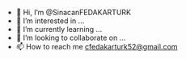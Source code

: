 - 👋 Hi, I’m @SinacanFEDAKARTURK
- 👀 I’m interested in ...
- 🌱 I’m currently learning ...
- 💞️ I’m looking to collaborate on ...
- 📫 How to reach me cfedakarturk52@gmail.com

<!---
SinacanFEDAKARTURK/SinacanFEDAKARTURK is a ✨ special ✨ repository because its `README.md` (this file) appears on your GitHub profile.
You can click the Preview link to take a look at your changes.
--->
